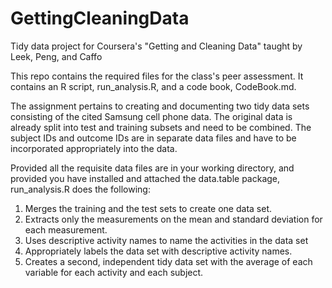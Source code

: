 GettingCleaningData
===================

Tidy data project for Coursera's "Getting and Cleaning Data" taught by Leek, Peng, and Caffo

This repo contains the required files for the class's peer assessment. It contains an R script, run_analysis.R, and a code book, CodeBook.md. 

The assignment pertains to creating and documenting two tidy data sets consisting of the cited Samsung cell phone data. The original data is already split into test and training subsets and need to be combined. The subject IDs and outcome IDs are in separate data files and have to be incorporated appropriately into the data.

Provided all the requisite data files are in your working directory, and provided you have installed and attached the data.table package, run_analysis.R does the following:

1. Merges the training and the test sets to create one data set.
2. Extracts only the measurements on the mean and standard deviation for each measurement. 
3. Uses descriptive activity names to name the activities in the data set
4. Appropriately labels the data set with descriptive activity names. 
5. Creates a second, independent tidy data set with the average of each variable for each activity and each subject. 

